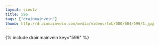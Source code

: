 ```yaml
--- 
layout: sieutv
title: 596
tags: ["drainmainvein"]
thumb: http://drainmainvein.com/media/videos/tmb/000/004/596/1.jpg
---
```

{% include drainmainvein key="596" %} 
